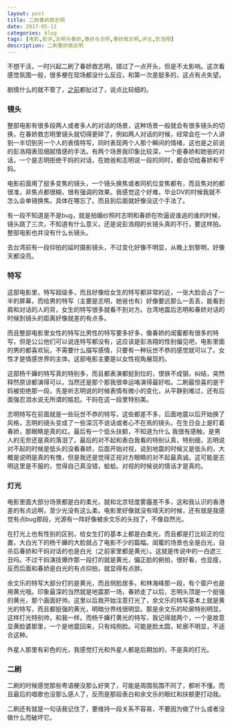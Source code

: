 ```yaml
---
layout: post
title: 二刷春娇救志明
date: 2017-05-11
categories: blog
tags: [电影,影评,志明与春娇,春娇与志明,春娇救志明,评论,彭浩翔]
description: 二刷春娇救志明
---
```


不想干活，一时兴起二刷了春娇救志明，错过了一点开头，但是不太影响。这次看感觉氛围一般，很多梗在现场都没什么反应，和第一次差挺多的，这点有点失望。

剧情什么的就不管了，[之前](http://h-ceng.info/blog/2017/05/01/Zhiming-Chunjiao/)都扯过了，说点比较细的。

### 镜头
整部电影有很多段两人或者多人的对话的场景，这种场景一般就会有很多镜头的切换，在春娇救志明里镜头就切得更碎了，例如两人对话的时候，经常会在一个人讲到一半切到另一个人的表情特写，同时表现两个人那个瞬间的情绪，这也是之前说的彭浩翔表现细腻情感的手法。有两个场景我印象比较深，一个是春娇和她爸的对话，一个是志明拒绝干妈的对话，在她爸和志明说一段的同时，都会切给春娇和干妈。

电影前面用了挺多变焦的镜头，一个镜头换焦或者同机位变焦都有，而且焦对的都很准，非焦点都很糊，很有强调的效果。我感觉这个好难，毕业DV的时候我就不怎么会单镜换焦。具体在哪忘了。而且到后面就好像没这个手法了。

有一段不知道是不是bug，就是拍婚纱照时志明和春娇在吹逼说谁追的谁的时候，镜头跳了三次，不知道有什么意义，还是说彭浩翔的长镜头真的不行，要这样拍。整部电影也并没有什么长镜头。

去台湾前有一段仰拍的延时摄影镜头，不过变化好像不明显，从晚上到黎明，好像天都没亮。

### 特写
这部电影里，特写超级多，而且好像给女生的特写都非常的近，一张大脸会占了一半的屏幕，而给男的特写（主要是志明，她爸也有）好像要远那么一丢丢，能看到肩和对话的人的背，女生的特写很多就看不到对方。台湾地震后志明和春娇对话的时候到镜头的距离好像就差的有点多。

而且整部电影里女性的特写比男性的特写要多好多，像春娇的闺蜜都有很多的特写，但是公公他们可以说连特写都没有，这应该是彭浩翔的性别偏见吧，电影里面的男的都喜欢玩，不需要什么描写感情，只要有一种玩世不恭的感觉就可以了。女性才是情感世界的主体。这部电影主要是以女性视角展现的。

这部杨千嬅的特写真的特别多，而且都表演都挺到位的，恨铁不成钢，纠结，突然释然原谅都演得可以，当然还是那个那我很幸运咯演得最好啦。二刷最惊喜的是干妈被拒绝那一段，先是听志明说的时候表情有微小的变化，从平静到难过，还有后面强忍泪水说无所谓的尴尬。干妈在这一段里特别美。

志明特写在前面就是一些玩世不恭的特写，这些都差不多，后面地震以后开始换了风格，志明的镜头变成了一些深沉不说话或者心不在焉的镜头。在生日会上是盯着春娇，那眼睛是真的红。最后有一个低头扶额，不知道为什么
我很有感触，是男人的无奈还是真的落泪了。最后的对不起和表白我看的特别认真，特别细，志明说对不起的时候是低头的没看春娇，后面开始对视，说到地震的时候又是低头的，大概是说明是真的有愧，但是我还是觉得正视对方眼睛的对不起最真诚。这可能是志明这里是不服的，觉得自己真没错，蛤蛤。对视的时候说的情话才是真的。

### 灯光
电影里面大部分场景都是白的柔光，就和北京轻度雾霾差不多，这和我认识的香港差的有点远啊，至少光没有这么柔。电影里好像就没有晴天的时候，还有就是我感觉有点bug那段，光源有一阵好像被余文乐的头挡了，不像自然光。

在打光上也有性别的区别，给女生打的基本上都是白柔光，而且都是打比较正的位置，大白光下的杨千嬅的大脸就占了电影不少的篇幅。闺蜜的场景也全是白光，自杀后春娇和干妈对话的也是白光（之前家里都是黄光）。这就是传说中的一白遮三丑吗。不过干妈演技爆炸那一段打的就是黄光，偏正脸的俯拍，很好看，也显瘦，反而后面和春娇是白光的有点仰拍，就显得有点胖。

余文乐的特写大部分打的是黄光，而且侧脸居多。和林海峰那一段，有个窗户也是用黄光哦。印象最深的当然就是地震那一场，春娇走了以后，志明头顶是一个挺强的黄光，那个画面好帅。这里以后我开始注意打光了，余文乐的特写基本上就是黄光的特写，而且都挺强的黄光，明暗分界线很明显。那是余文乐的轮廓特别明显，这样打光特别帅，和我一样。而杨千嬅打黄光的特写，我记得就两个，一个是故意显黄脸婆那里，一个是地震回来，只有纯侧脸。可能是脸太圆，轮廓不明显，不适合这种。

外星人那里有彩色的光，我感觉打光和外星人都是后期加的，不是真的打光。

### 二刷
二刷的时候感觉那些粤语梗没那么好笑了，可能是周围氛围不同了，都听不懂。而且最后的唱歌也没那么感人了，反而是那段表白和余文乐的眼红和扶额更打动我。

二刷还有就是一句话我记住了，要维持一段关系不容易，不要因为做了什么或者没做什么而破坏它。
